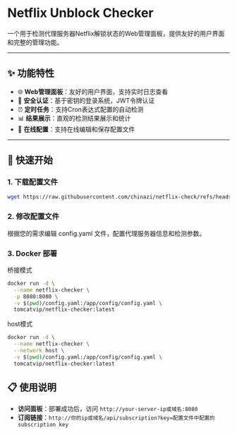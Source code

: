 # Netflix Unblock Checker
一个用于检测代理服务器Netflix解锁状态的Web管理面板，提供友好的用户界面和完整的管理功能。

---

## ✨ 功能特性

- 🌐 **Web管理面板**：友好的用户界面，支持实时日志查看
- 🔐 **安全认证**：基于密钥的登录系统，JWT令牌认证
- ⏰ **定时任务**：支持Cron表达式配置的自动检测
- 📊 **结果展示**：直观的检测结果展示和统计
- 🔧 **在线配置**：支持在线编辑和保存配置文件

---

## 🚀 快速开始

### 1. 下载配置文件

```bash
wget https://raw.githubusercontent.com/chinazi/netflix-check/refs/heads/main/config/config.yaml
```

### 2. 修改配置文件

根据您的需求编辑 config.yaml 文件，配置代理服务器信息和检测参数。

### 3. Docker 部署
 桥接模式
```bash
docker run -d \
  --name netflix-checker \
  -p 8080:8080 \
  -v $(pwd)/config.yaml:/app/config/config.yaml \
  tomcatvip/netflix-checker:latest
```
 host模式
```bash
docker run -d \
  --name netflix-checker \
  --network host \
  -v $(pwd)/config.yaml:/app/config/config.yaml \
  tomcatvip/netflix-checker:latest
```

## 📋 使用说明

- **访问面板**：部署成功后，访问 `http://your-server-ip或域名:8080`
- **订阅链接**：`http://你的ip或域名/api/subscription?key=配置文件中配置的subscription key`






